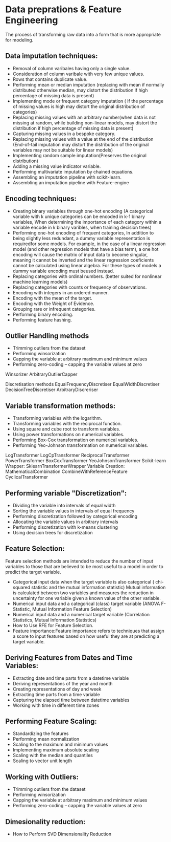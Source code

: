 # Data preprations & Feature Engineering
The process of transforming raw data into a form that is more appropriate for modeling.

## Data imputation techniques:
* Removal of column varibales having only a single value.
* Consideration of column varibale with very few unique values.
* Rows that contains duplicate value.
* Performing mean or median imputation (replacing with mean  if normally distributed otherwise median,  may distort the distribution if high percentage of missing data is present)
* Implementing mode or frequent category imputation ( If the percentage of missing values is high may distort the original distribution of categories) 
* Replacing missing values with an arbitrary number(when data is not missing at random, while building non-linear models, may distort the distribution if high percentage of missing data is present)
* Capturing missing values in a bespoke category.
* Replacing missing values with a value at the end of the distribution (End-of-tail imputation may distort the distribution of the original
variables may not be suitable for linear models)
* Implementing random sample imputation(Preserves the original distribution)
* Adding a missing value indicator variable.
* Performing multivariate imputation by chained equations.
* Assembling an imputation pipeline with scikit-learn.
* Assembling an imputation pipeline with Feature-engine

## Encoding techniques:
* Creating binary variables through one-hot encoding (A categorical variable with k unique categories can be encoded in k-1 binary variables, When determining the importance of each category within a variable encode in k binary varibles, when training decision trees)
* Performing one-hot encoding of frequent categories,
In addition to being slightly less redundant, a dummy variable representation is requiredfor some models. For example, in the case of a linear regression model (and other regression models that have a bias term), a one hot encoding will cause the matrix of input data to
become singular, meaning it cannot be inverted and the linear regression coeficients cannot be calculated using linear algebra. For these types of models a dummy variable encoding must beused instead.
* Replacing categories with ordinal numbers. (better suited for nonlinear machine learning models)
* Replacing categories with counts or frequency of observations.
* Encoding with integers in an ordered manner.
* Encoding with the mean of the target.
* Encoding with the Weight of Evidence.
* Grouping rare or infrequent categories.
* Performing binary encoding.
* Performing feature hashing.
## Outlier Handling methods
* Trimming outliers from the dataset
* Performing winsorization
* Capping the variable at arbitrary maximum and minimum values
* Performing zero-coding – capping the variable values at zero


Winsorizer
ArbitraryOutlierCapper

Discretisation methods
EqualFrequencyDiscretiser
EqualWidthDiscretiser
DecisionTreeDiscretiser
ArbitraryDiscreriser

## Variable transformation methods:
* Transforming variables with the logarithm.
* Transforming variables with the reciprocal function.
* Using square and cube root to transform variables.
* Using power transformations on numerical variables.
* Performing Box-Cox transformation on numerical variables.
* Performing Yeo-Johnson transformation on numerical variables.




LogTransformer
LogCpTransformer
ReciprocalTransformer
PowerTransformer
BoxCoxTransformer
YeoJohnsonTransformer
Scikit-learn Wrapper:
SklearnTransformerWrapper
Variable Creation:
MathematicalCombination
CombineWithReferenceFeature
CyclicalTransformer


## Performing variable "Discretization":
* Dividing the variable into intervals of equal width
* Sorting the variable values in intervals of equal frequency
* Performing discretization followed by categorical encoding
* Allocating the variable values in arbitrary intervals
* Performing discretization with k-means clustering
* Using decision trees for discretization

## Feature Selection: 
Feature selection methods are intended to reduce the number of input variables to those that are believed to be most useful to a model in order to predict the target variable.

* Categorical input data when the target variable is also categorical ( chi-squared statistic and the mutual information statistic) Mutual information is calculated between two variables and measures the reduction in uncertainty for one variable given a known value of the other variable.
* Numerical input data and a categorical (class) target variable (ANOVA F-Statistic, Mutual Information Feature Selection)
* Numerical input data and a numerical target variable (Correlation Statistics, Mutual Information Statistics)
* How to Use RFE for Feature Selection.
* Feature importance:Feature importance refers to techniques that assign a score to input features based on how useful they are at predicting a target variable.

## Deriving Features from Dates and Time Variables:
* Extracting date and time parts from a datetime variable
* Deriving representations of the year and month
* Creating representations of day and week
* Extracting time parts from a time variable
* Capturing the elapsed time between datetime variables
* Working with time in different time zones

## Performing Feature Scaling:
* Standardizing the features
* Performing mean normalization
* Scaling to the maximum and minimum values
* Implementing maximum absolute scaling
* Scaling with the median and quantiles
* Scaling to vector unit length

## Working with Outliers:
* Trimming outliers from the dataset
* Performing winsorization
* Capping the variable at arbitrary maximum and minimum values
* Performing zero-coding – capping the variable values at zero

## Dimesionality reduction:
* How to Perform SVD Dimensionality Reduction
